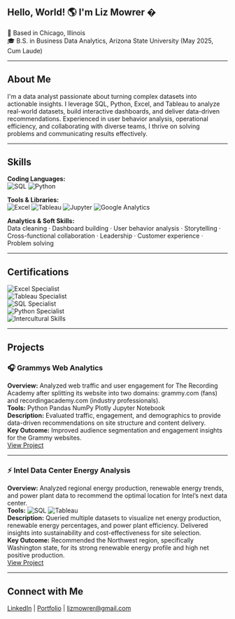 ## Hello, World! 🌎 I'm Liz Mowrer �

📍 Based in Chicago, Illinois  
🎓 B.S. in Business Data Analytics, Arizona State University (May 2025, Cum Laude)

---

## About Me
I'm a data analyst passionate about turning complex datasets into actionable insights. I leverage SQL, Python, Excel, and Tableau to analyze real-world datasets, build interactive dashboards, and deliver data-driven recommendations. Experienced in user behavior analysis, operational efficiency, and collaborating with diverse teams, I thrive on solving problems and communicating results effectively.

---

## Skills

**Coding Languages:**  
![SQL](https://img.shields.io/badge/SQL-4479A1?logo=MySQL&logoColor=white) ![Python](https://img.shields.io/badge/Python-3776AB?logo=python&logoColor=white)  

**Tools & Libraries:**  
![Excel](https://img.shields.io/badge/Excel-217346?logo=microsoft-excel&logoColor=white) ![Tableau](https://img.shields.io/badge/Tableau-E97627?logo=tableau&logoColor=white) ![Jupyter](https://img.shields.io/badge/Jupyter-F37626?logo=jupyter&logoColor=white) ![Google Analytics](https://img.shields.io/badge/Google%20Analytics-F4C20D?logo=google-analytics&logoColor=white)  

**Analytics & Soft Skills:**  
Data cleaning · Dashboard building · User behavior analysis · Storytelling · Cross-functional collaboration · Leadership · Customer experience · Problem solving

---

## Certifications

![Excel Specialist](https://img.shields.io/badge/Excel%20Specialist-217346?logo=microsoft-excel&logoColor=white)  
![Tableau Specialist](https://img.shields.io/badge/Tableau%20Specialist-E97627?logo=tableau&logoColor=white)  
![SQL Specialist](https://img.shields.io/badge/SQL%20Specialist-4479A1?logo=MySQL&logoColor=white)  
![Python Specialist](https://img.shields.io/badge/Python%20Specialist-3776AB?logo=python&logoColor=white)  
![Intercultural Skills](https://img.shields.io/badge/Intercultural%20Skills-6A1B9A?logo=generic&logoColor=white)

---

## Projects

### 🎧 Grammys Web Analytics
**Overview:** Analyzed web traffic and user engagement for The Recording Academy after splitting its website into two domains: grammy.com (fans) and recordingacademy.com (industry professionals).  
**Tools:** Python Pandas NumPy Plotly Jupyter Notebook  
**Description:** Evaluated traffic, engagement, and demographics to provide data-driven recommendations on site structure and content delivery.  
**Key Outcome:** Improved audience segmentation and engagement insights for the Grammy websites.  
[View Project](https://github.com/lizmowrer/Grammys-Web-Analytics)

---

### ⚡ Intel Data Center Energy Analysis
**Overview:** Analyzed regional energy production, renewable energy trends, and power plant data to recommend the optimal location for Intel’s next data center.  
**Tools:** ![SQL](https://img.shields.io/badge/SQL-4479A1?logo=MySQL&logoColor=white) ![Tableau](https://img.shields.io/badge/Tableau-E97627?logo=tableau&logoColor=white)  
**Description:** Queried multiple datasets to visualize net energy production, renewable energy percentages, and power plant efficiency. Delivered insights into sustainability and cost-effectiveness for site selection.  
**Key Outcome:** Recommended the Northwest region, specifically Washington state, for its strong renewable energy profile and high net positive production.  
[View Project](https://prod-useast-b.online.tableau.com/#/site/globaltech/workbooks/2458558?:origin=card_share_link)

---

## Connect with Me

[LinkedIn](https://www.linkedin.com/in/lizmowrer/) | [Portfolio](https://lizmowrer.github.io/portfolio/) | lizmowrer@gmail.com

<!--
**lizmowrer/lizmowrer** is a ✨ _special_ ✨ repository because its `README.md` (this file) appears on your GitHub profile.

Here are some ideas to get you started:

- 🔭 I’m currently working on ...
- 🌱 I’m currently learning ...
- 👯 I’m looking to collaborate on ...
- 🤔 I’m looking for help with ...
- 💬 Ask me about ...
- 📫 How to reach me: ...
- 😄 Pronouns: ...
- ⚡ Fun fact: ...
-->
